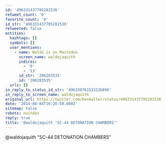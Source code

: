 ```yaml
---
id: '496331437705281536'
retweet_count: '0'
favorite_count: '0'
id_str: '496331437705281536'
retweeted: false
entities:
  hashtags: []
  symbols: []
  user_mentions:
    - name: Waldo is on Mastodon
      screen_name: waldojaquith
      indices:
        - '0'
        - '13'
      id_str: '206283535'
      id: '206283535'
  urls: []
in_reply_to_status_id_str: '496330761533136896'
in_reply_to_screen_name: waldojaquith
original_url: https://twitter.com/benbalter/status/496331437705281536
date: '2014-08-04T16:26:50.000Z'
sitemap: false
robots: noindex
reply: true
title: '@waldojaquith "SC-44 DETONATION CHAMBERS"'
---
```


@waldojaquith "SC-44 DETONATION CHAMBERS"